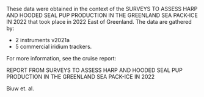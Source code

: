 These data were obtained in the context of the SURVEYS TO ASSESS HARP AND HOODED SEAL PUP PRODUCTION IN THE GREENLAND SEA PACK-ICE IN 2022 that took place in 2022 East of Greenland. The data are gathered by:

- 2 instruments v2021a
- 5 commercial iridium trackers.

For more information, see the cruise report: 

REPORT FROM SURVEYS TO ASSESS HARP AND
HOODED SEAL PUP PRODUCTION IN THE
GREENLAND SEA PACK-ICE IN 2022

Biuw et. al.
